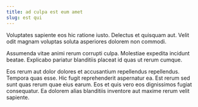 ```yaml
---
title: ad culpa est eum amet
slug: est qui
---
```


Voluptates sapiente eos hic ratione iusto. Delectus et quisquam aut. Velit odit magnam voluptas soluta asperiores dolorem non commodi.

Assumenda vitae animi rerum corrupti culpa. Molestiae expedita incidunt beatae. Explicabo pariatur blanditiis placeat id quas ut rerum cumque.

Eos rerum aut dolor dolores et accusantium repellendus repellendus. Tempora quas esse. Hic fugit reprehenderit aspernatur ea. Est rerum sed sunt quas rerum quae eius earum. Eos et quis vero eos dignissimos fugiat consequatur. Ea dolorem alias blanditiis inventore aut maxime rerum velit sapiente.
